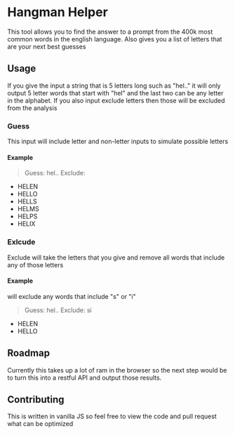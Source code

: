 # Hangman Helper

This tool allows you to find the answer to a prompt from the 400k most common words in the english language.
Also gives you a list of letters that are your next best guesses

## Usage

If you give the input a string that is 5 letters long such as "hel.." it will only output 5 letter words that start with "hel" and the last two can be any letter in the alphabet. If you also input exclude letters then those will be excluded from the analysis

### Guess

This input will include letter and non-letter inputs to simulate possible letters

#### Example

> Guess: hel.. Exclude:

- HELEN
- HELLO
- HELLS
- HELMS
- HELPS
- HELIX

### Exlcude

Exclude will take the letters that you give and remove all words that include any of those letters

#### Example

will exclude any words that include "s" or "i"

> Guess: hel.. Exclude: si

- HELEN
- HELLO

## Roadmap

Currently this takes up a lot of ram in the browser so the next step would be to turn this into a restful API and output those results.

## Contributing

This is written in vanilla JS so feel free to view the code and pull request what can be optimized
